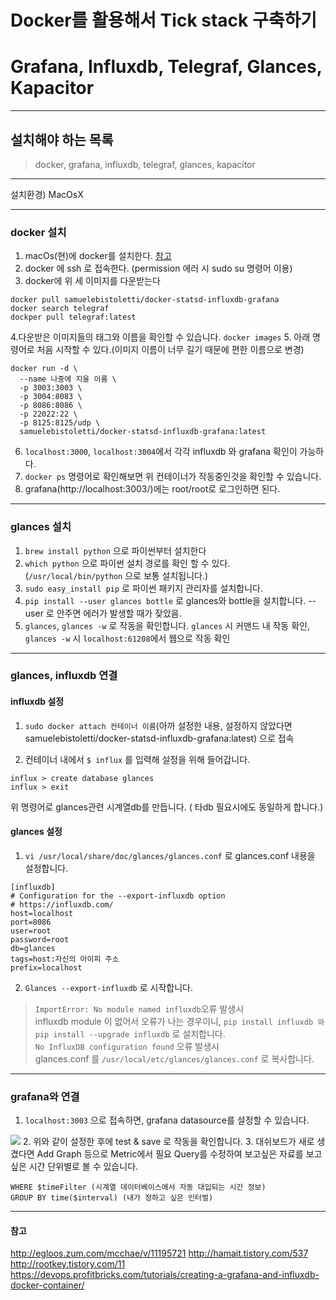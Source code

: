 # Docker를 활용해서 Tick stack 구축하기
# Grafana, Influxdb, Telegraf, Glances, Kapacitor

---

## 설치해야 하는 목록
> docker, grafana, influxdb, telegraf, glances, kapacitor

---

설치환경) MacOsX

---

### docker 설치

1. macOs(현)에 docker를 설치한다. [참고](http://pyrasis.com/book/DockerForTheReallyImpatient/Chapter02/02)
2. docker 에 ssh 로 접속한다. (permission 에러 시 sudo su 명령어 이용)
3. docker에 위 세 이미지를 다운받는다
```
docker pull samuelebistoletti/docker-statsd-influxdb-grafana
docker search telegraf
dockper pull telegraf:latest
```
4.다운받은 이미지들의 태그와 이름을 확인할 수 있습니다.
`docker images`
5. 아래 명령어로 처음 시작할 수 있다.(이미지 이름이 너무 길기 때문에 편한 이름으로 변경)
```
docker run -d \
  --name 나중에 지을 이름 \
  -p 3003:3003 \
  -p 3004:8083 \
  -p 8086:8086 \
  -p 22022:22 \
  -p 8125:8125/udp \
  samuelebistoletti/docker-statsd-influxdb-grafana:latest
```

6. `localhost:3000`, `localhost:3004`에서 각각 influxdb 와 grafana 확인이 가능하다.
7. `docker ps` 명령어로 확인해보면 위 컨테이너가 작동중인것을 확인할 수 있습니다.
8. grafana(http://localhost:3003/)에는 root/root로 로그인하면 된다.
---

### glances 설치

1. `brew install python` 으로 파이썬부터 설치한다
2. `which python` 으로 파이썬 설치 경로를 확인 할 수 있다. (`/usr/local/bin/python` 으로 보통 설치됩니다.)
3. `sudo easy_install pip` 로 파이썬 패키지 관리자를 설치합니다.
4. `pip install --user glances bottle` 로 glances와 bottle을 설치합니다.
--user 로 안주면 에러가 발생할 때가 잦았음.
5. `glances`, `glances -w` 로 작동을 확인합니다.
`glances` 시 커맨드 내 작동 확인, `glances -w` 시 `localhost:61208`에서 웹으로 작동 확인

---

### glances, influxdb 연결

#### influxdb 설정

1. `sudo docker attach 컨테이너 이름`(아까 설정한 내용, 설정하지 않았다면 samuelebistoletti/docker-statsd-influxdb-grafana:latest)  으로 접속

2. 컨테이너 내에서 `$ influx` 를 입력해 설정을 위해 들어갑니다.
```
influx > create database glances
influx > exit
```
위 명령어로 glances관련 시계열db를 만듭니다. ( 타db 필요시에도 동일하게 합니다.)

#### glances 설정

1. `vi /usr/local/share/doc/glances/glances.conf` 로 glances.conf 내용을 설정합니다.
```
[influxdb]
# Configuration for the --export-influxdb option
# https://influxdb.com/
host=localhost
port=8086
user=root
password=root
db=glances
tags=host:자신의 아이피 주소
prefix=localhost
```

2. `Glances --export-influxdb` 로 시작합니다.
> `ImportError: No module named influxdb`오류 발생시<br>
> influxdb module 이 없어서 오류가 나는 경우이니, `pip install influxdb 와 pip install --upgrade influxdb` 로 설치합니다.<br>
> `No InfluxDB configuration found` 오류 발생시<br>
> glances.conf 를 `/usr/local/etc/glances/glances.conf` 로 복사합니다.

---

### grafana와 연결

1. `localhost:3003` 으로 접속하면, grafana datasource를 설정할 수 있습니다.

![](http://pds27.egloos.com/pds/201512/06/18/a0105618_56642017135f9.png)
2. 위와 같이 설정한 후에 test & save 로 작동을 확인합니다.
3. 대쉬보드가 새로 생겼다면 Add Graph 등으로 Metric에서 필요 Query를 수정하여 보고싶은 자료를 보고싶은 시간 단위별로 볼 수 있습니다.
```
WHERE $timeFilter (시계열 데이터베이스에서 자동 대입되는 시간 정보)
GROUP BY time($interval) (내가 정하고 싶은 인터벌)
```

---

#### 참고

http://egloos.zum.com/mcchae/v/11195721
http://hamait.tistory.com/537
http://rootkey.tistory.com/11
https://devops.profitbricks.com/tutorials/creating-a-grafana-and-influxdb-docker-container/
